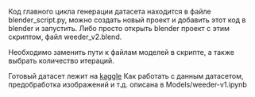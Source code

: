 Код главного цикла генерации датасета находится в файле blender_script.py,
можно создать новый проект и добавить этот код в blender и запустить.
Либо просто открыть blender проект с этим скриптом, файл weeder_v2.blend.

Необходимо заменить пути к файлам моделей в скрипте, а также выбрать количество итераций.


Готовый датасет лежит на [kaggle](https://www.kaggle.com/datasets/junglepy/weeder-dandelions-vs-radishes) 
Как работать с данным датасетом, предобработка изображений и т.д. описана в Models/weeder-v1.ipynb